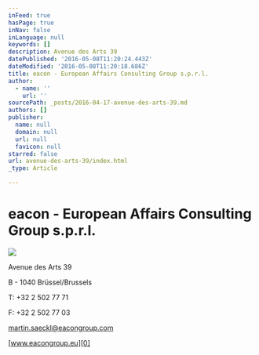 ```yaml
---
inFeed: true
hasPage: true
inNav: false
inLanguage: null
keywords: []
description: Avenue des Arts 39
datePublished: '2016-05-08T11:20:24.443Z'
dateModified: '2016-05-08T11:20:18.686Z'
title: eacon - European Affairs Consulting Group s.p.r.l.
author:
  - name: ''
    url: ''
sourcePath: _posts/2016-04-17-avenue-des-arts-39.md
authors: []
publisher:
  name: null
  domain: null
  url: null
  favicon: null
starred: false
url: avenue-des-arts-39/index.html
_type: Article

---
```

# eacon - European Affairs Consulting Group s.p.r.l.
![](https://s3-us-west-2.amazonaws.com/the-grid-img/p/8881e81477f37b01c4daa12b90f4f54bcc6ff202.jpg)

Avenue des Arts 39

B - 1040 Brüssel/Brussels

T: +32 2 502 77 71

F: +32 2 502 77 03

martin.saeckl@eacongroup.com

[www.eacongroup.eu][0]

[0]: http://www.eacongroup.eu/deu/